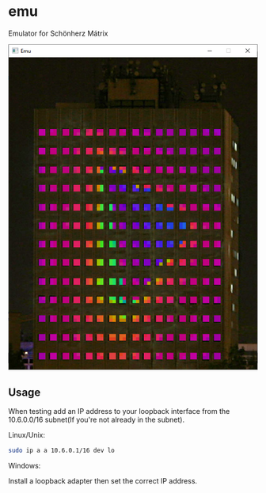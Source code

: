 # emu
Emulator for Schönherz Mátrix

![This emulator represent the dormitory](emu.png)

## Usage
When testing add an IP address to your loopback interface from the 10.6.0.0/16 subnet(If you're not already in the subnet).

Linux/Unix:

```bash
sudo ip a a 10.6.0.1/16 dev lo
```

Windows:

Install a loopback adapter then set the correct IP address.

